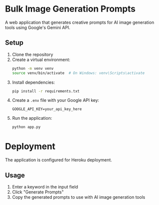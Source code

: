 # Bulk Image Generation Prompts

A web application that generates creative prompts for AI image generation tools using Google's Gemini API.

## Setup

1. Clone the repository
2. Create a virtual environment:
   ```bash
   python -m venv venv
   source venv/bin/activate  # On Windows: venv\Scripts\activate
   ```
3. Install dependencies:
   ```bash
   pip install -r requirements.txt
   ```
4. Create a `.env` file with your Google API key:
   ```
   GOOGLE_API_KEY=your_api_key_here
   ```
5. Run the application:
   ```bash
   python app.py
   ```

# Deployment

The application is configured for Heroku deployment. 


## Usage

1. Enter a keyword in the input field
2. Click "Generate Prompts"
3. Copy the generated prompts to use with AI image generation tools